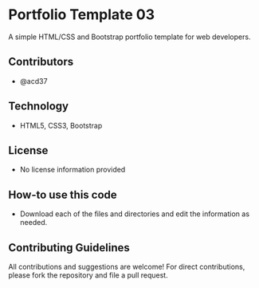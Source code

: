 # Portfolio Template 03
A simple HTML/CSS and Bootstrap portfolio template for web developers.

## Contributors
* @acd37

## Technology
* HTML5, CSS3, Bootstrap

## License 
* No license information provided

## How-to use this code
* Download each of the files and directories and edit the information as needed.

## Contributing Guidelines
All contributions and suggestions are welcome!
For direct contributions, please fork the repository and file a pull request. 